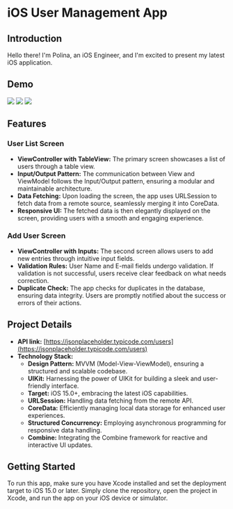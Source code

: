 # iOS User Management App

## Introduction

Hello there! I'm Polina, an iOS Engineer, and I'm excited to present my latest iOS application. 

## Demo

<div class="row">
<img src=https://github.com/pluckexplore/TechAssignment/assets/65394578/a426f56a-97f0-457a-9946-8f81c10defbc />
<img src=https://github.com/pluckexplore/TechAssignment/assets/65394578/bfae4617-9e19-4741-95c2-87ea3020c8bb />
<img src=https://github.com/pluckexplore/TechAssignment/assets/65394578/8d394543-a04d-4836-90bd-4626de7d08f4 />
</div>

## Features

### User List Screen

- **ViewController with TableView:** The primary screen showcases a list of users through a table view.
- **Input/Output Pattern:** The communication between View and ViewModel follows the Input/Output pattern, ensuring a modular and maintainable architecture.
- **Data Fetching:** Upon loading the screen, the app uses URLSession to fetch data from a remote source, seamlessly merging it into CoreData.
- **Responsive UI:** The fetched data is then elegantly displayed on the screen, providing users with a smooth and engaging experience.

### Add User Screen

- **ViewController with Inputs:** The second screen allows users to add new entries through intuitive input fields.
- **Validation Rules:** User Name and E-mail fields undergo validation. If validation is not successful, users receive clear feedback on what needs correction.
- **Duplicate Check:** The app checks for duplicates in the database, ensuring data integrity. Users are promptly notified about the success or errors of their actions.

## Project Details

- **API link:** [https://jsonplaceholder.typicode.com/users](https://jsonplaceholder.typicode.com/users)
- **Technology Stack:**
  - **Design Pattern:** MVVM (Model-View-ViewModel), ensuring a structured and scalable codebase.
  - **UIKit:** Harnessing the power of UIKit for building a sleek and user-friendly interface.
  - **Target:** iOS 15.0+, embracing the latest iOS capabilities.
  - **URLSession:** Handling data fetching from the remote API.
  - **CoreData:** Efficiently managing local data storage for enhanced user experiences.
  - **Structured Concurrency:** Employing asynchronous programming for responsive data handling.
  - **Combine:** Integrating the Combine framework for reactive and interactive UI updates.

## Getting Started

To run this app, make sure you have Xcode installed and set the deployment target to iOS 15.0 or later. Simply clone the repository, open the project in Xcode, and run the app on your iOS device or simulator.
